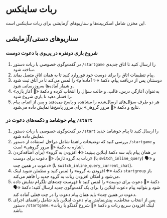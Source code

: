 # ربات ساینکس

این مخزن شامل اسکریپت‌ها و سناریوهای آزمایشی برای ربات ساینکس است.

## سناریوهای دستی/آزمایشی

### شروع بازی دونفره در پی‌وی با دعوت دوست
1. در گفت‌وگوی خصوصی با ربات دستور `/startgame` را ارسال کنید تا اتاق جدیدی ساخته شود.
2. پیام تنظیمات اتاق را برای دوست خود فوروارد کنید تا به همان اتاق متصل بماند.
3. دوستتان پس از دریافت پیام، دکمهٔ «✨ آماده‌ام» را لمس می‌کند تا در اتاق ثبت شود و شمار آماده‌ها به‌روزرسانی شود.
4. به‌عنوان آغازگر، درس، قالب، و حالت سؤال را انتخاب کرده و دکمهٔ «🚀 آغاز بازی» را فشار دهید تا بازی شروع شود.
5. هر دو طرف سؤال‌های ارسال‌شده را مشاهده و پاسخ می‌دهند و پس از اتمام، پیام نتایج و دکمهٔ «🧾 مرور گروهی» برای مرور پاسخ‌ها نمایش داده می‌شود.

### پیام خوشامد و دکمه‌های دعوت در `/start`
1. در گفت‌وگوی خصوصی با ربات دستور `/start` را ارسال کنید تا پیام خوشامد جدید نمایش داده شود.
2. بررسی کنید که توضیحات راهنما شامل مراحل استفاده از دستور `/startgame` و اشاره به دکمهٔ «🧾 مرور گروهی» است.
3. در همان پیام باید سه دکمهٔ اینلاین ببینید: «➕ افزودن به گروه» (برای اضافه‌کردن ربات به گروه تازه)، «📨 دعوت برای دوست» (با `switch_inline_query`) و «🗣️ دعوت در همین چت» (با `switch_inline_query_current_chat`).
4. دکمهٔ «➕ افزودن به گروه» را لمس کنید و مطمئن شوید لینک `startgroup` باز می‌شود و امکان افزودن ربات به گروه جدید را فاهم می‌کند.
5. دکمهٔ «📨 دعوت برای دوست» را لمس کنید تا فهرست چت‌های تلگرام نمایش داده شود و بتوانید پیام دعوت اینلاین را برای یک گفت‌وگوی جدید ارسال کنید؛ دکمهٔ «🗣️ دعوت در همین چت» باید همان پیام دعوت را در چت فعلی آماده کند.
6. پس از انتخاب مخاطب، پیش‌نمایش پیام دعوت اینلاین باید شامل راهنمای اجرای دستور <code>/startgame</code>، لینک افزودن سریع ربات و دکمهٔ «🤖 شروع گفتگو با ربات» باشد.
